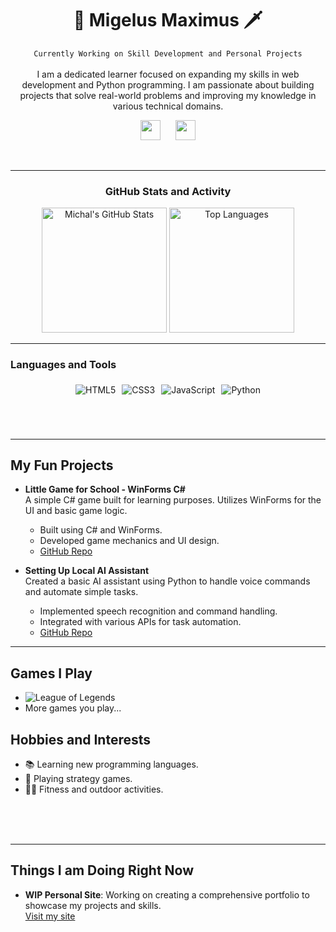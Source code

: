 <h1 align="center">👑 Migelus Maximus 🗡</h1>
<div align="center">
 
 `Currently Working on Skill Development and Personal Projects`
  <br><br>
  I am a dedicated learner focused on expanding my skills in web development and Python programming. I am passionate about building projects that solve real-world problems and improving my knowledge in various technical domains.
</div>

<!-- Social icons section -->
<p align="center">
  <a href="https://www.linkedin.com/in/michal-kur%C3%A1k-12a646200" target="_blank"><img width="32px" src="https://cdn.jsdelivr.net/gh/devicons/devicon/icons/linkedin/linkedin-original.svg" style="margin-right: 10px;" /></a>
  <a href="https://discord.com/users/394960392251768833" target="_blank"><img width="32px" src="https://i.imgur.com/OViZO8J.png" style="margin-left: 10px;" /></a>
</p>




<br/>



---
<h3 align="center"> GitHub Stats and Activity </h3>
<div align="center">
  <img src="https://github-readme-stats.vercel.app/api?username=MigelusMaximus&show_icons=true&theme=radical&include_all_commits=true&count_private=true" alt="Michal's GitHub Stats" style="height: 200px;"/>
  <img src="https://github-readme-stats.vercel.app/api/top-langs/?username=MigelusMaximus&layout=compact&theme=radical" alt="Top Languages" style="height: 200px;"/>
</div>


<!-- Pantheon Image -->
<!--
<p>
<a href="https://www.youtube.com/watch?v=3V1HCcAw4R4">
<img src="https://ddragon.leagueoflegends.com/cdn/img/champion/splash/Pantheon_0.jpg"
     alt="Pantheon"
     title="Pantheon, the Unbreakable Spear"
/>
</a>
<audio controls>
  <source src="https://www.youtube.com/watch?v=9Zub8agQjrw" type="audio/ogg">
  <source src="https://www.youtube.com/watch?v=9Zub8agQjrw" type="audio/mpeg">
  Your browser does not support the audio tag.
</audio>


</p>

-->





<!-- Languages Section -->
---
  
### Languages and Tools
<div style="display: flex; justify-content: center; flex-wrap: wrap;">
  <img src="https://img.shields.io/badge/HTML5-Intermediate-orange?style=for-the-badge&logo=html5" alt="HTML5" style="margin: 5px;"/>
  <img src="https://img.shields.io/badge/CSS3-Intermediate-blue?style=for-the-badge&logo=css3" alt="CSS3" style="margin: 5px;"/>
  <img src="https://img.shields.io/badge/JavaScript-Beginner-yellow?style=for-the-badge&logo=javascript" alt="JavaScript" style="margin: 5px;"/>
  <img src="https://img.shields.io/badge/Python-Advanced-brightgreen?style=for-the-badge&logo=python" alt="Python" style="margin: 5px;"/>
</div>


<br>
<br>
<br>

---
## My Fun Projects
- **Little Game for School - WinForms C#**  
  A simple C# game built for learning purposes. Utilizes WinForms for the UI and basic game logic.  
  - Built using C# and WinForms.
  - Developed game mechanics and UI design.
  - [GitHub Repo](https://github.com/MigelusMaximus/WindowsFormsGame)
  
- **Setting Up Local AI Assistant**  
  Created a basic AI assistant using Python to handle voice commands and automate simple tasks.  
  - Implemented speech recognition and command handling.
  - Integrated with various APIs for task automation.
  - [GitHub Repo](https://github.com/MigelusMaximus/Local-AI)

<!-- Games I play -->
---
## Games I Play
- ![League of Legends](https://img.shields.io/badge/League%20of%20Legends-Diamond%20Player-blue?style=for-the-badge&logo=riot-games)
- More games you play...

## Hobbies and Interests
- 📚 Learning new programming languages.
- 🧩 Playing strategy games.
- 🏋️‍♂️ Fitness and outdoor activities.


<br>
<br>
<br>

---
## Things I am Doing Right Now
- **WIP Personal Site**: Working on creating a comprehensive portfolio to showcase my projects and skills.  
  [Visit my site](https://migelusmaximus.github.io/https-migelusmaximus.github.io-/index.html)


<!--
**MigelusMaximus/MigelusMaximus** is a ✨ _special_ ✨ repository because its `README.md` (this file) appears on your GitHub profile.

Here are some ideas to get you started:

- 🔭 I’m currently working on ...
- 🌱 I’m currently learning ...
- 👯 I’m looking to collaborate on ...
- 🤔 I’m looking for help with ...
- 💬 Ask me about ...
- 📫 How to reach me: ...
- 😄 Pronouns: ...
- ⚡ Fun fact: ...
-->
